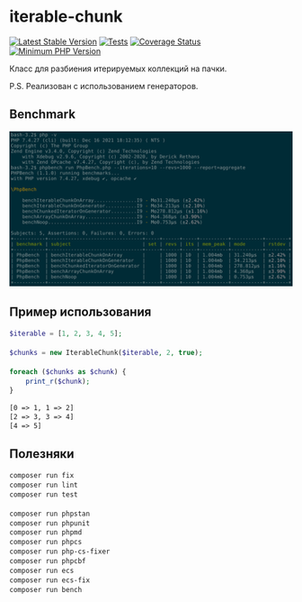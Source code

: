 # iterable-chunk

[![Latest Stable Version](https://img.shields.io/packagist/v/dromru/iterable-chunk.svg?style=flat-square)](https://packagist.org/packages/dromru/iterable-chunk)
[![Tests](https://github.com/dromru/iterable-chunk/workflows/Tests/badge.svg)](https://github.com/dromru/iterable-chunk/actions)
[![Coverage Status](https://coveralls.io/repos/github/dromru/iterable-chunk/badge.svg?branch=master)](https://coveralls.io/github/dromru/iterable-chunk?branch=master)
[![Minimum PHP Version](https://img.shields.io/badge/php-%3E%3D%207.4-8892BF.svg?style=flat-square)](https://php.net/)

Класс для разбиения итерируемых коллекций на пачки.

P.S. Реализован с использованием генераторов.

## Benchmark

![](./assets/bench.png)

## Пример использования

```php
$iterable = [1, 2, 3, 4, 5];

$chunks = new IterableChunk($iterable, 2, true);

foreach ($chunks as $chunk) {
    print_r($chunk);
}
```
```text
[0 => 1, 1 => 2]
[2 => 3, 3 => 4]
[4 => 5]
```

## Полезняки

```bash
composer run fix
composer run lint
composer run test

composer run phpstan
composer run phpunit
composer run phpmd
composer run phpcs
composer run php-cs-fixer
composer run phpcbf
composer run ecs
composer run ecs-fix
composer run bench
```
